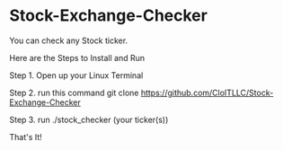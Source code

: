 # Stock-Exchange-Checker

You can check any Stock ticker.

Here are the Steps to Install and Run

Step 1. Open up your Linux Terminal

Step 2. run this command git clone https://github.com/CloITLLC/Stock-Exchange-Checker

Step 3. run ./stock_checker (your ticker(s))

That's It!
